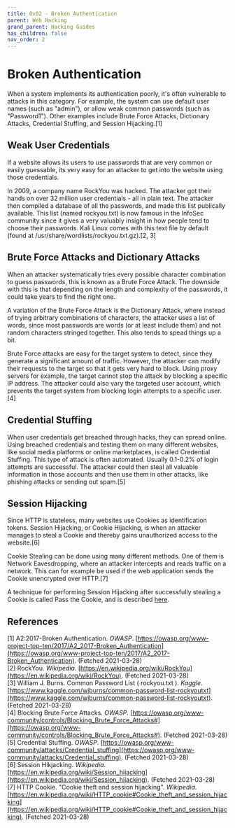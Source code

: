 ```yaml
---
title: 0x02 - Broken Authentication
parent: Web Hacking
grand_parent: Hacking Guides
has_children: false
nav_order: 2
---
```


# Broken Authentication

When a system implements its authentication poorly, it's often vulnerable to attacks in this category. For example, the system can use default user names (such as "admin"), or allow weak common passwords (such as "Password1"). Other examples include Brute Force Attacks, Dictionary Attacks, Credential Stuffing, and Session Hijacking.[1]

## Weak User Credentials
If a website allows its users to use passwords that are very common or easily guessable, its very easy for an attacker to get into the website using those credentials.

In 2009, a company name RockYou was hacked. The attacker got their hands on over 32 million user credentials - all in plain text. The attacker then compiled a database of all the passwords, and made this list publically available. This list (named rockyou.txt) is now famous in the InfoSec community since it gives a very valuably insight in how people tend to choose their passwords. Kali Linux comes with this text file by default (found at /usr/share/wordlists/rockyou.txt.gz).[2, 3]

## Brute Force Attacks and Dictionary Attacks
When an attacker systematically tries every possible character combination to guess passwords, this is known as a Brute Force Attack. The downside with this is that depending on the length and complexity of the passwords, it could take years to find the right one.

A variation of the Brute Force Attack is the Dictionary Attack, where instead of trying arbitrary combinations of characters, the attacker uses a list of words, since most passwords are words (or at least include them) and not random characters stringed together. This also tends to spead things up a bit.

Brute Force attacks are easy for the target system to detect, since they generate a significant amount of traffic. However, the attacker can modify their requests to the target so that it gets very hard to block. Using proxy servers for example, the target cannot stop the attack by blocking a specific IP address. The attacker could also vary the targeted user account, which prevents the target system from blocking login attempts to a specific user.[4]

## Credential Stuffing
When user credentials get breached through hacks, they can spread online. Using breached credentials and testing them on many different websites, like social media platforms or online marketplaces, is called Credential Stuffing. This type of attack is often automated. Usually 0.1-0.2% of login attempts are successful. The attacker could then steal all valuable information in those accounts and then use them in other attacks, like phishing attacks or sending out spam.[5]

## Session Hijacking
Since HTTP is stateless, many websites use Cookies as identification tokens. Session Hijacking, or Cookie Hijacking, is when an attacker manages to steal a Cookie and thereby gains unauthorized access to the website.[6]

Cookie Stealing can be done using many different methods. One of them is Network Eavesdropping, where an attacker intercepts and reads traffic on a network. This can for example be used if the web application sends the Cookie unencrypted over HTTP.[7]

A technique for performing Session Hijacking after successfully stealing a Cookie is called Pass the Cookie, and is described [here](https://embracethered.com/blog/posts/passthecookie/).


## References
[1] A2:2017-Broken Authentication. *OWASP*. [https://owasp.org/www-project-top-ten/2017/A2_2017-Broken_Authentication](https://owasp.org/www-project-top-ten/2017/A2_2017-Broken_Authentication). (Fetched 2021-03-28)<br>
[2] RockYou. *Wikipedia*. [https://en.wikipedia.org/wiki/RockYou](https://en.wikipedia.org/wiki/RockYou). (Fetched 2021-03-28)<br>
[3] William J. Burns. Common Password List ( rockyou.txt ). *Kaggle*. [https://www.kaggle.com/wjburns/common-password-list-rockyoutxt](https://www.kaggle.com/wjburns/common-password-list-rockyoutxt). (Fetched 2021-03-28)<br>
[4] Blocking Brute Force Attacks. *OWASP*. [https://owasp.org/www-community/controls/Blocking_Brute_Force_Attacks#](https://owasp.org/www-community/controls/Blocking_Brute_Force_Attacks#). (Fetched 2021-03-28)<br>
[5] Credential Stuffing. *OWASP*. [https://owasp.org/www-community/attacks/Credential_stuffing](https://owasp.org/www-community/attacks/Credential_stuffing). (Fetched 2021-03-28)<br>
[6] Session Hikjacking. *Wikipedia*. [https://en.wikipedia.org/wiki/Session_hijacking](https://en.wikipedia.org/wiki/Session_hijacking). (Fetched 2021-03-28)<br>
[7] HTTP Cookie. "Cookie theft and session hijacking". *Wikipedia*. [https://en.wikipedia.org/wiki/HTTP_cookie#Cookie_theft_and_session_hijacking](https://en.wikipedia.org/wiki/HTTP_cookie#Cookie_theft_and_session_hijacking). (Fetched 2021-03-28)<br>